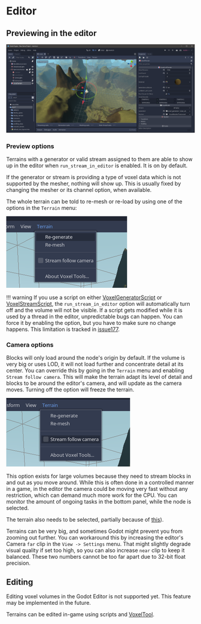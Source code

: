 Editor
============

Previewing in the editor
---------------------------

![Screemshot of the editor](images/editor_preview_smooth_2d_noise_terrain.webp)

### Preview options

Terrains with a generator or valid stream assigned to them are able to show up in the editor when `run_stream_in_editor` is enabled. It is on by default.

If the generator or stream is providing a type of voxel data which is not supported by the mesher, nothing will show up. This is usually fixed by changing the mesher or its channel option, when available.

The whole terrain can be told to re-mesh or re-load by using one of the options in the `Terrain` menu:

![Re-generate menu](images/menu_regenerate.webp)

!!! warning
    If you use a script on either [VoxelGeneratorScript](api/VoxelGeneratorScript.md) or [VoxelStreamScript](api/VoxelStreamScript.md), the `run_stream_in_editor` option will automatically turn off and the volume will not be visible. If a script gets modified while it is used by a thread in the editor, unpredictable bugs can happen. You can force it by enabling the option, but you have to make sure no change happens. This limitation is tracked in [issue177](https://github.com/Zylann/godot_voxel/issues/177).


### Camera options

Blocks will only load around the node's origin by default. If the volume is very big or uses LOD, it will not load further and concentrate detail at its center. You can override this by going in the `Terrain` menu and enabling `Stream follow camera`. This will make the terrain adapt its level of detail and blocks to be around the editor's camera, and will update as the camera moves. Turning off the option will freeze the terrain.

![Stream follow camera menu](images/menu_stream_follow_camera.webp)

This option exists for large volumes because they need to stream blocks in and out as you move around. While this is often done in a controlled manner in a game, in the editor the camera could be moving very fast without any restriction, which can demand much more work for the CPU.
You can monitor the amount of ongoing tasks in the bottom panel, while the node is selected.

The terrain also needs to be selected, partially because of [this](https://github.com/godotengine/godot-proposals/issues/1302)).

Terrains can be very big, and sometimes Godot might prevent you from zooming out further. You can workaround this by increasing the editor's Camera `far` clip in the `View -> Settings` menu. That might slightly degrade visual quality if set too high, so you can also increase `near` clip to keep it balanced. These two numbers cannot be too far apart due to 32-bit float precision.


Editing
--------

Editing voxel volumes in the Godot Editor is not supported yet. This feature may be implemented in the future.

Terrains can be edited in-game using scripts and [VoxelTool](scripting.md).

